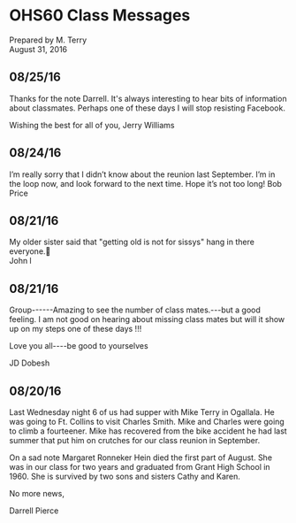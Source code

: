 # OHS60 Class Messages
Prepared by M. Terry  
August 31, 2016  



## 08/25/16

Thanks for the note Darrell. It's always interesting to hear bits of information about classmates. Perhaps one of these days I will stop resisting Facebook. 

Wishing the best for all of you,
Jerry Williams 

## 08/24/16

I’m really sorry that I didn’t know about the reunion last September. I’m in the loop now, and look forward to the next time. Hope it’s not too long!
Bob Price

## 08/21/16

My older sister said that "getting old is not for sissys" hang in there everyone.🎃  
John l

## 08/21/16

Group------Amazing to see the number of class mates.---but a good feeling.
I am not good on hearing about missing class mates but will it show up on my  steps one of these days  !!!

Love you all----be good to yourselves

JD Dobesh

## 08/20/16

Last Wednesday night 6 of us had supper with Mike Terry  in Ogallala.  He was going to Ft. Collins to visit Charles Smith.  Mike and Charles were going to climb a fourteener.  Mike has recovered from the bike accident he had last summer that put him on crutches for our class reunion in September.
 
On a sad note Margaret Ronneker Hein died the first part of August.  She was in our class for two years and graduated from Grant High School in 1960.  She is survived by two sons and sisters Cathy and Karen.
 
No more news,
 
Darrell Pierce
